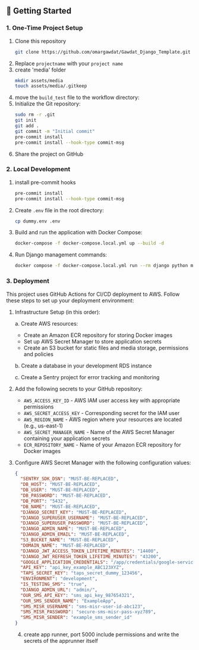 ## 🚀 Getting Started

### 1. One-Time Project Setup

1. Clone this repository
    ```bash
    git clone https://github.com/omargawdat/Gawdat_Django_Template.git
    ```
2. Replace `projectname` with your `project name`
3. create 'media' folder
    ```bash
    mkdir assets/media
    touch assets/media/.gitkeep
    ```
4. move the `build_test` file to the workflow directory:
5. Initialize the Git repository:
   ```bash
   sudo rm -r .git
   git init
   git add .
   git commit -m "Initial commit"
   pre-commit install
   pre-commit install --hook-type commit-msg
   ```
6. Share the project on GitHub

### 2. Local Development

1. install pre-commit hooks
   ```bash
   pre-commit install
   pre-commit install --hook-type commit-msg
   ```

2. Create `.env` file in the root directory:
    ```bash
    cp dummy.env .env
    ```

3. Build and run the application with Docker Compose:
   ```bash
   docker-compose -f docker-compose.local.yml up --build -d
   ```

4. Run Django management commands:
   ```bash
   docker compose -f docker-compose.local.yml run --rm django python manage.py [command]
   ```

### 3. Deployment

This project uses GitHub Actions for CI/CD deployment to AWS. Follow these steps to set up your deployment environment:

1. Infrastructure Setup (in this order):

   a. Create AWS resources:
    - Create an Amazon ECR repository for storing Docker images
    - Set up AWS Secret Manager to store application secrets
    - Create an S3 bucket for static files and media storage, permissions and policies

   b. Create a database in your development RDS instance

   c. Create a Sentry project for error tracking and monitoring

2. Add the following secrets to your GitHub repository:

    - `AWS_ACCESS_KEY_ID` - AWS IAM user access key with appropriate permissions
    - `AWS_SECRET_ACCESS_KEY` - Corresponding secret for the IAM user
    - `AWS_REGION_NAME` - AWS region where your resources are located (e.g., us-east-1)
    - `AWS_SECRET_MANAGER_NAME` - Name of the AWS Secret Manager containing your application secrets
    - `ECR_REPOSITORY_NAME` - Name of your Amazon ECR repository for Docker images

3. Configure AWS Secret Manager with the following configuration values:

   ```json
   {
     "SENTRY_SDK_DSN": "MUST-BE-REPLACED",
     "DB_HOST": "MUST-BE-REPLACED",
     "DB_USER": "MUST-BE-REPLACED",
     "DB_PASSWORD": "MUST-BE-REPLACED",
     "DB_PORT": "5432",
     "DB_NAME": "MUST-BE-REPLACED",
     "DJANGO_SECRET_KEY": "MUST-BE-REPLACED",
     "DJANGO_SUPERUSER_USERNAME": "MUST-BE-REPLACED",
     "DJANGO_SUPERUSER_PASSWORD": "MUST-BE-REPLACED",
     "DJANGO_ADMIN_NAME": "MUST-BE-REPLACED",
     "DJANGO_ADMIN_EMAIL": "MUST-BE-REPLACED",
     "S3_BUCKET_NAME": "MUST-BE-REPLACED",
     "DOMAIN_NAME": "MUST-BE-REPLACED",
     "DJANGO_JWT_ACCESS_TOKEN_LIFETIME_MINUTES": "14400",
     "DJANGO_JWT_REFRESH_TOKEN_LIFETIME_MINUTES": "43200",
     "GOOGLE_APPLICATION_CREDENTIALS": "/app/credentials/google-service-account.json",
     "API_KEY": "api_key_example_ABC123XYZ",
     "TAPS_SECRET_KEY": "taps_secret_dummy_123456",
     "ENVIRONMENT": "development",
     "IS_TESTING_SMS": "true",
     "DJANGO_ADMIN_URL": "admin/",
     "OUR_SMS_API_KEY": "sms_api_key_987654321",
     "OUR_SMS_SENDER_NAME": "ExampleApp",
     "SMS_MISR_USERNAME": "sms-misr-user-id-abc123",
     "SMS_MISR_PASSWORD": "secure-sms-misr-pass-xyz789",
     "SMS_MISR_SENDER": "example_sms_sender_id"
   }
   ```
    4. create app runner, port 5000 include permissions and write the secrets of the apprunner itself
